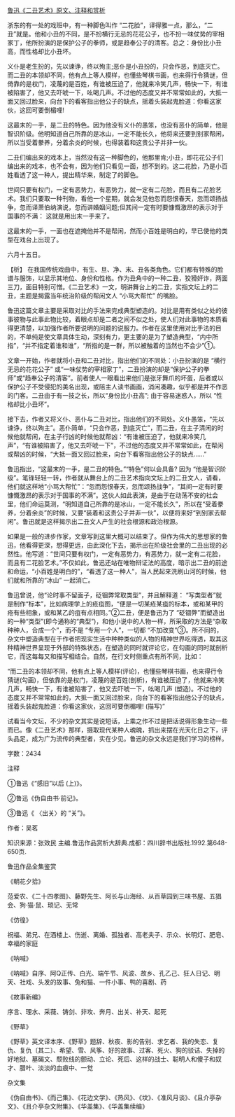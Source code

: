 [鲁迅《二丑艺术》原文、注释和赏析](https://www.vrrw.net/wx/9683.html)

浙东的有一处的戏班中，有一种脚色叫作 “二花脸”，译得雅一点，那么，“二丑”就是。他和小丑的不同，是不扮横行无忌的花花公子，也不扮一味仗势的宰相家丁，他所扮演的是保护公子的拳师，或是趋奉公子的清客。总之：身份比小丑高，而性格却比小丑坏。

义仆是老生扮的，先以谏诤，终以殉主;恶仆是小丑扮的，只会作恶，到底灭亡。而二丑的本领却不同，他有点上等人模样，也懂些琴棋书画，也来得行令猜谜，但倚靠的是权门，凌蔑的是百姓，有谁被压迫了，他就来冷笑几声，畅快一下，有谁被陷害了，他又去吓唬一下，吆喝几声。不过他的态度又并不常常如此的，大抵一面又回过脸来，向台下的看客指出他公子的缺点，摇着头装起鬼脸道：你看这家伙，这回可要倒楣哩!

这最末的一手，是二丑的特色。因为他没有义仆的愚笨，也没有恶仆的简单，他是智识阶级。他明知道自己所靠的是冰山，一定不能长久，他将来还要到别家帮闲，所以当受着豢养，分着余炎的时候，也得装着和这贵公子并非一伙。

二丑们编出来的戏本上，当然没有这一种脚色的，他那里肯;小丑，即花花公子们编出来的戏本，也不会有，因为他们只看见一面，想不到的。这二花脸，乃是小百姓看透了这一种人，提出精华来，制定了的脚色。

世间只要有权门，一定有恶势力，有恶势力，就一定有二花脸，而且有二花脸艺术。我们只要取一种刊物，看他一个星期，就会发见他忽而怨恨春天，忽而颂扬战争，忽而译萧伯纳演说，忽而讲婚姻问题;但其间一定有时要慷慨激昂的表示对于国事的不满： 这就是用出末一手来了。

这最末的一手，一面也在遮掩他并不是帮闲，然而小百姓是明白的，早已使他的类型在戏台上出现了。

六月十五日。



【析】 在我国传统戏曲中，有生、旦、净、末、丑各类角色。它们都有特殊的脸谱与服饰，以显示其地位、身份和性格。作为丑角中的一种二丑，狡猾奸诈，两面三刀，面目特别可憎。《二丑艺术》一文，明讲舞台上的二丑，实指文坛上的二丑，主题是揭露当年统治阶级的帮闲文人 “小骂大帮忙” 的嘴脸。

鲁迅这篇文章主要是采取对比的手法来完成典型塑造的。对比是用有类似之处的彼事彼物与此事此物比较，着眼点却是二者之间不似之处，使人们对此事物的本质看得更清楚，以加强作者所要说明的问题的说服力。作者在这里使用对比手法的目的，不单纯是使文章具体生动，深刻有力，更主要的是为了塑造典型，“内中所指”，“并不指定着谁和谁”，“所指的是一群，所以被触着的当然也不会少”①。

文章一开始，作者就将小丑和二丑对比，指出他们的不同处：小丑扮演的是 “横行无忌的花花公子” 或“一味仗势的宰相家丁”，二丑扮演的却是“保护公子的拳师”或“趋奉公子的清客”。前者使人一眼看出来他们是张牙舞爪的坏蛋，后者或以保护公子不受侵犯的美名出现，或陪主人读书画画，消闲凑趣，似乎都是并不作恶的门客。二丑由于有一技之长，所以“身份比小丑高”; 由于容易迷惑人，所以 “性格却比小丑坏”。

接下去，作者又将义仆、恶仆与二丑对比，指出他们的不同处。义仆愚笨，“先以谏诤，终以殉主”。恶仆简单，“只会作恶，到底灭亡”，而二丑，在主子清闲的时候他就帮闲，在主子行凶的时候他就帮凶：“有谁被压迫了，他就来冷笑几声”，“有谁被陷害了，他又去吓唬一下”，不过他的态度又并不常常如此，在帮闲或帮凶的时候，“大抵一面又回过脸来，向台下看客指出他公子的缺点……”

鲁迅指出，“这最末的一手，是二丑的特色。”“特色”何以会具备? 因为 “他是智识阶级”。笔锋轻轻一转，作者就从舞台上的二丑艺术指向文坛上的二丑文人，请看，他们就这样地“小骂大帮忙”：“忽而怨恨春天，忽而颂扬战争”，“其间一定有时要慷慨激昂的表示对于国事的不满”。这伙人如此表演，是由于在动荡不安的社会里，他们命运莫测，“明知道自己所靠的是冰山，一定不能长久”，所以在“受着豢养，分着余炎”的时候，又要“装着和这贵公子并非一伙”，以便将来好“到别家去帮闲”。鲁迅就是这样揭示出二丑文人产生的社会根源和政治根源。

如果是一般的进步作家，文章写到这里大概可以结束了。但作为伟大的思想家的鲁迅，他看得更深，想得更远，由此深化下去，揭示出在阶级社会里的二丑出现的必然性。他写道：“世间只要有权门，一定有恶势力，有恶势力，就一定有二花脸，而且有二花脸艺术。”不仅如此，鲁迅还站在唯物辩证法的高度，暗示出二丑的前途和命运，“小百姓是明白的”，“看透了这一种人”，当人民起来洗刷山河的时候，他们就和所靠的“冰山” 一起消亡。

鲁迅曾说，他“论时事不留面子，砭锢弊常取类型”，并且解释道： “写类型者”就是制作“标本”，比如病理学上的疮疽图，“便是一切某疮某疽的标本，或和某甲的疮有些相象，或和某乙的疽有点相同。”②二丑，便是鲁迅为了 “砭锢弊”而塑造出的一种“类型”(即今通称的“典型”)，和他小说中的人物一样，所采取的方法是“杂取种种人，合成一个”，而不是 “专用一个人”，一切都 “不加改变”③。所不同的，杂文中塑造典型在于作者把现实生活中种种类似的人物的精神世界吃得透，取其这种精神世界呈现于外部的特殊状态，在塑造的同时就评论它，在勾画的同时就剖析它，而这每每又和描写相结合。自然，在行文时侧重点有所不同，比如：

“而二丑的本领却不同，他有点上等人模样(评论)，也懂些琴棋书画，也来得行令猜谜(勾画)，但依靠的是权门，凌蔑的是百姓(剖析)，有谁被压迫了，他就来冷笑几声，畅快一下，有谁被陷害了，他又去吓唬一下，吆喝几声 (塑造)。不过他的态度又并不常常如此的，大抵一面又回过脸来，向台下的看客指出他公子的缺点，摇着头装起鬼脸道：你看这家伙，这回可要倒楣哩! (描写)”

试看当今文坛，不少的杂文其实是说短话，上乘之作不过是把话说得形象生动一些而已。像《二丑艺术》那样，摄取现代某种人魂魄，抓出来摆在光天化日之下，评头品足，成为广为流传的典型者，实在少见。鲁迅的杂文永远是我们学习的榜样。

字数：2434

注释

①鲁迅《“感旧”以后 (上)》。

②鲁迅《伪自由书·前记》。

③鲁迅《 〈出关〉的 “关”》。

作者：吴茗

知识来源：张效民 主编.鲁迅作品赏析大辞典.成都：四川辞书出版社.1992.第648-650页.

鲁迅作品全集鉴赏

《朝花夕拾》

范爱农、《二十四孝图》、藤野先生、阿长与山海经、从百草园到三味书屋、五猖会、狗·猫·鼠、琐记、无常

《仿徨》

祝福、弟兄、在酒楼上、伤逝、离婚、孤独者、高老夫子、示众、长明灯、肥皂、幸福的家庭

《呐喊》

《呐喊》自序、阿Q正传、白光、端午节、风波、故乡、孔乙己、狂人日记、明天、社戏、头发的故事、兔和猫、一件小事、鸭的喜剧、药

《故事新编》

序言、理水、采薇、铸剑、非攻、奔月、出关、补天、起死

《野草》

《野草》英文译本序、《野草》题辞、秋夜、影的告别、求乞者、我的失恋、复仇、复仇〔其二〕、希望、雪、风筝、好的故事、过客、死火、狗的驳诘、失掉的好地狱、墓碣文、颓败线的颤动、立论、死后、这样的战士、聪明人和傻子和奴才、腊叶、淡淡的血痕中、一觉

杂文集

《伪自由书》、《而己集》、《花边文学》、《热风》、《坟》、《准风月谈》、《且介亭杂文》、《且介亭杂文附集》、《华盖集》、《华盖集续编》

